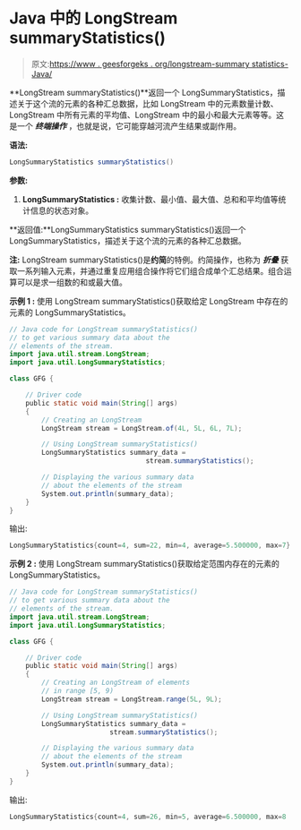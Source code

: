 # Java 中的 LongStream summaryStatistics()

> 原文:[https://www . geesforgeks . org/longstream-summary statistics-Java/](https://www.geeksforgeeks.org/longstream-summarystatistics-java/)

**LongStream summaryStatistics()**返回一个 LongSummaryStatistics，描述关于这个流的元素的各种汇总数据，比如 LongStream 中的元素数量计数、LongStream 中所有元素的平均值、LongStream 中的最小和最大元素等等。这是一个 ***终端操作*** ，也就是说，它可能穿越河流产生结果或副作用。

**语法:**

```java
LongSummaryStatistics summaryStatistics()

```

**参数:**

1.  **LongSummaryStatistics :** 收集计数、最小值、最大值、总和和平均值等统计信息的状态对象。

**返回值:**LongSummaryStatistics summaryStatistics()返回一个 LongSummaryStatistics，描述关于这个流的元素的各种汇总数据。

**注:** LongStream summaryStatistics()是**约简**的特例。约简操作，也称为 ***折叠*** 获取一系列输入元素，并通过重复应用组合操作将它们组合成单个汇总结果。组合运算可以是求一组数的和或最大值。

**示例 1 :** 使用 LongStream summaryStatistics()获取给定 LongStream 中存在的元素的 LongSummaryStatistics。

```java
// Java code for LongStream summaryStatistics()
// to get various summary data about the
// elements of the stream.
import java.util.stream.LongStream;
import java.util.LongSummaryStatistics;

class GFG {

    // Driver code
    public static void main(String[] args)
    {
        // Creating an LongStream
        LongStream stream = LongStream.of(4L, 5L, 6L, 7L);

        // Using LongStream summaryStatistics()
        LongSummaryStatistics summary_data =
                                  stream.summaryStatistics();

        // Displaying the various summary data
        // about the elements of the stream
        System.out.println(summary_data);
    }
}
```

输出:

```java
LongSummaryStatistics{count=4, sum=22, min=4, average=5.500000, max=7}

```

**示例 2 :** 使用 LongStream summaryStatistics()获取给定范围内存在的元素的 LongSummaryStatistics。

```java
// Java code for LongStream summaryStatistics()
// to get various summary data about the
// elements of the stream.
import java.util.stream.LongStream;
import java.util.LongSummaryStatistics;

class GFG {

    // Driver code
    public static void main(String[] args)
    {
        // Creating an LongStream of elements
        // in range [5, 9)
        LongStream stream = LongStream.range(5L, 9L);

        // Using LongStream summaryStatistics()
        LongSummaryStatistics summary_data = 
                         stream.summaryStatistics();

        // Displaying the various summary data
        // about the elements of the stream
        System.out.println(summary_data);
    }
}
```

输出:

```java
LongSummaryStatistics{count=4, sum=26, min=5, average=6.500000, max=8

```